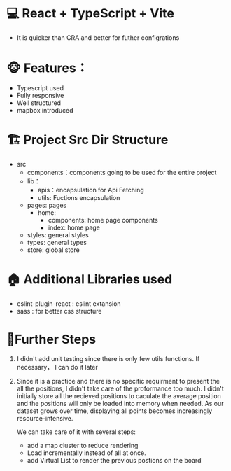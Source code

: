 # 💻 React + TypeScript + Vite

- It is quicker than CRA and better for futher configrations

# 🐵 Features：

- Typescript used
- Fully responsive
- Well structured
- mapbox introduced

# 🏗️ Project Src Dir Structure

- src
  - components：components going to be used for the entire project
  - lib：
    - apis：encapsulation for Api Fetching
    - utils: Fuctions encapsulation
  - pages: pages
    - home:
      - components: home page components
      - index: home page
  - styles: general styles
  - types: general types
  - store: global store

# 🏠 Additional Libraries used

- eslint-plugin-react : eslint extansion
- sass : for better css structure

# 🎯Further Steps

1. I didn't add unit testing since there is only few utils functions. If necessary， I can do it later
2. Since it is a practice and there is no specific requirment to present the all the positions, I didn't take care of the proformance too much.
   I didn't initially store all the recieved positions to caculate the average position and the positions will only be loaded into memory when needed.
   As our dataset grows over time, displaying all points becomes increasingly resource-intensive.

   We can take care of it with several steps:

   - add a map cluster to reduce rendering
   - Load incrementally instead of all at once.
   - add Virtual List to render the previous postions on the board
